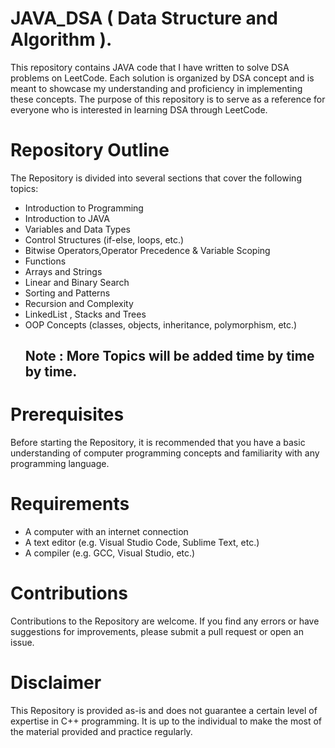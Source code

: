 # JAVA_DSA ( Data Structure and Algorithm ).

This repository contains JAVA code that I have written to solve DSA problems on LeetCode. Each solution is organized by DSA concept and is meant to showcase my understanding and proficiency in implementing these concepts. The purpose of this repository is to serve as a reference for everyone who is interested in learning DSA through LeetCode.

# Repository Outline
The Repository is divided into several sections that cover the following topics:

<ul>  
    <li>Introduction to Programming </li>
    <li>Introduction to JAVA</li>
    <li>Variables and Data Types </li>
    <li>Control Structures (if-else, loops, etc.)</li>
    <li>Bitwise Operators,Operator Precedence & Variable Scoping</li>
    <li>Functions</li>
    <li>Arrays and Strings</li>
    <li>Linear and Binary Search</li>
    <li>Sorting and Patterns</li>
    <li>Recursion and Complexity</li>
    <li>LinkedList , Stacks and Trees</li>
    <li>OOP Concepts (classes, objects, inheritance, polymorphism, etc.)</li>

## Note : More Topics will be added time by time by time.
</ul> 

# Prerequisites
Before starting the Repository, it is recommended that you have a basic understanding of computer programming concepts and familiarity with any programming language.

# Requirements
<ul>
<li>A computer with an internet connection</li>
<li>A text editor (e.g. Visual Studio Code, Sublime Text, etc.)</li>
<li>A compiler (e.g. GCC, Visual Studio, etc.)</li>
</ul>


# Contributions

Contributions to the Repository are welcome. If you find any errors or have suggestions for improvements, please submit a pull request or open an issue.

# Disclaimer
This Repository is provided as-is and does not guarantee a certain level of expertise in C++ programming. It is up to the individual to make the most of the material provided and practice regularly.




